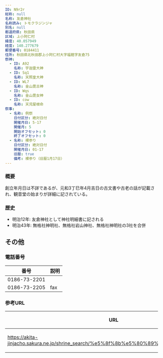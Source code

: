 ```yaml
---
ID: N9r2r
総称: null
名称: 友倉神社
名称読み: トモクラジンジャ
別名: null
都道府県: 秋田県
区域: 上小阿仁村
緯度: 40.057949
経度: 140.277679
郵便番号: 0184411
住所: 秋田県北秋田郡上小阿仁村大字福館字友倉75
祭神:
  - ID: A92
    名称: 宇迦霊大神
  - ID: Sq1
    名称: 天照皇大神
  - ID: WL7
    名称: 金山毘古神
  - ID: Wqs
    名称: 金山毘女神
  - ID: cow
    名称: 天児屋根命
祭事:
  - 名称: 例祭
    日付区分: 絶対日付
    開催月日: 5-17
    開催月: 5
    開始オフセット: 0
    終了オフセット: 0
  - 名称: 裸参り
    日付区分: 絶対日付
    開催月日: 01-17
    旧暦: true
    備考: 裸参り（旧暦1月17日）
---
```


### 概要

創立年月日は不詳であるが、元和3丁巳年4月吉日の古文書や古老の話が記載され、観音堂の始まりが詳細に記されている。

### 歴史

- 明治12年: 友倉神社として神社明細書に記される
- 明治43年: 無格社神明社、無格社岩山神社、無格社神明社の3社を合併

## その他

### 電話番号

| 番号         | 説明 |
| ------------ | ---- |
| 0186-73-2201 |      |
| 0186-73-2205 | fax  |

### 参考URL

| URL                                                                                     | 説明   |
| --------------------------------------------------------------------------------------- | ------ |
| https://akita-jinjacho.sakura.ne.jp/shrine_search/%e5%8f%8b%e5%80%89%e7%a5%9e%e7%a4%be/ | 神社庁 |
